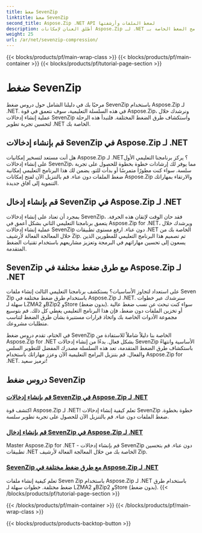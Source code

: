 ```yaml
---
title: ضغط SevenZip
linktitle: ضغط SevenZip
second_title: Aspose.Zip .NET API لضغط الملفات وأرشفتها
description: أطلق العنان لإمكانات Aspose.Zip لـ .NET من خلال برامج الضغط الخاصة بـ SevenZip. قم بإنشاء إدخالات SevenZip بسهولة واستكشف طرق الضغط المختلفة.
weight: 25
url: /ar/net/sevenzip-compression/
---
```


{{< blocks/products/pf/main-wrap-class >}}
{{< blocks/products/pf/main-container >}}
{{< blocks/products/pf/tutorial-page-section >}}

# ضغط SevenZip



مرحبًا بك في دليلنا الشامل حول دروس ضغط SevenZip باستخدام Aspose.Zip لـ .NET. في هذه السلسلة التعليمية، سوف نتعمق في قوة Aspose.Zip، ونرشدك خلال عملية إنشاء إدخالات SevenZip واستكشاف طرق الضغط المختلفة. فلنبدأ هذه الرحلة لتحسين تجربة تطوير .NET الخاصة بك.

## قم بإنشاء إدخالات SevenZip في Aspose.Zip لـ .NET

هل أنت مستعد لتسخير إمكانيات Aspose.Zip لـ .NET؟ يركز برنامجنا التعليمي الأول على إنشاء إدخالات SevenZip، مما يوفر لك إرشادات خطوة بخطوة للحصول على تجربة سلسة. سواء كنت مطورًا متمرسًا أو بدأت للتو، يضمن لك هذا البرنامج التعليمي إمكانية ضغط الملفات دون عناء. قم بالتنزيل الآن لفتح إمكانات Aspose.Zip والارتقاء بمهاراتك التنموية إلى آفاق جديدة.

## قم بإنشاء إدخال SevenZip في Aspose.Zip لـ .NET

بمجرد أن تعتاد على إنشاء إدخالات SevenZip، فقد حان الوقت لإتقان هذه الحرفة. يتعمق برنامجنا التعليمي الثاني بشكل أعمق في Aspose.Zip for .NET، ويرشدك خلال عملية إنشاء إدخالات SevenZip دون عناء. ارفع مستوى تطبيقات .NET الخاصة بك من خلال المعالجة الفعالة لأرشيف Zip. تم تصميم هذا البرنامج التعليمي للمطورين الذين يسعون إلى تحسين مهاراتهم في البرمجة وتعزيز مشاريعهم باستخدام تقنيات الضغط المتقدمة.

## SevenZip مع طرق ضغط مختلفة في Aspose.Zip لـ .NET

على استعداد لتجاوز الأساسيات؟ يستكشف برنامجنا التعليمي الثالث إنشاء ملفات Seven Zip باستخدام طرق ضغط مختلفة في Aspose.Zip لـ .NET. سنرشدك عبر خطوات سهلة لـ LZMA2 وBZip2 وStore (بدون ضغط). سواء كنت تبحث عن نسب ضغط عالية أو تخزين الملفات دون ضغط، فإن هذا البرنامج التعليمي يغطي كل ذلك. قم بتوسيع مجموعة الأدوات الخاصة بك واتخاذ قرارات مستنيرة بشأن طرق الضغط لتناسب متطلبات مشروعك.

في الختام، تقدم دروس ضغط SevenZip الخاصة بنا دليلاً شاملاً للاستفادة من Aspose.Zip for .NET بشكل فعال. بدءًا من إنشاء إدخالات SevenZip الأساسية وانتهاءً باستكشاف طرق الضغط المتقدمة، تعد هذه السلسلة مصدرك المفضل للتطوير السلس والفعال. قم بتنزيل البرامج التعليمية الآن وعزز مهاراتك باستخدام Aspose.Zip for .NET. ترميز سعيد!
## دروس ضغط SevenZip
### [قم بإنشاء إدخالات SevenZip في Aspose.Zip لـ .NET](./create-sevenzip-entries/)
اكتشف قوة Aspose.Zip لـ .NET! تعلم كيفية إنشاء إدخالات SevenZip خطوة بخطوة. ضغط الملفات دون عناء. قم بالتنزيل الآن للحصول على تجربة تطوير سلسة.
### [قم بإنشاء إدخال SevenZip في Aspose.Zip لـ .NET](./create-sevenzip-entry/)
Master Aspose.Zip for .NET - قم بإنشاء إدخالات SevenZip دون عناء. قم بتحسين تطبيقات .NET الخاصة بك من خلال المعالجة الفعالة لأرشيف Zip.
### [SevenZip مع طرق ضغط مختلفة في Aspose.Zip لـ .NET](./sevenzip-various-compression-methods/)
تعلم كيفية إنشاء ملفات Seven Zip باستخدام Aspose.Zip لـ .NET باستخدام طرق ضغط مختلفة. خطوات سهلة لـ LZMA2 وBZip2 وStore (بدون ضغط).
{{< /blocks/products/pf/tutorial-page-section >}}

{{< /blocks/products/pf/main-container >}}
{{< /blocks/products/pf/main-wrap-class >}}

{{< blocks/products/products-backtop-button >}}
